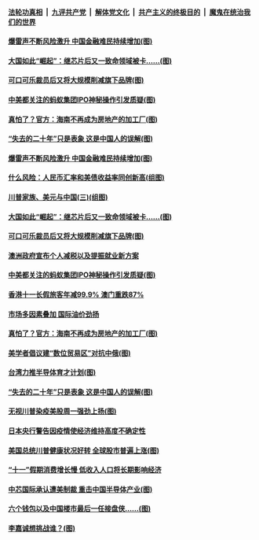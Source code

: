 ####  [法轮功真相](../../../../basic/blob/master/README.md?t=10071102) &nbsp;|&nbsp; [九评共产党](../../../../9ping.md/blob/master/README.md?t=10071102) &nbsp;|&nbsp; [解体党文化](../../../../jtdwh.md/blob/master/README.md?t=10071102)  &nbsp;|&nbsp; [共产主义的终极目的](../../../../gczydzjmd.md/blob/master/README.md?t=10071102) &nbsp;|&nbsp; [魔鬼在统治我们的世界](../../../../mgztzwmdsj.md/blob/master/README.md?t=10071102) 

#### [爆雷声不断风险激升 中国金融难民持续增加(图)](../pages/p5/948390.md?t=10071102) 

#### [大国如此“崛起”：继芯片后又一致命领域被卡……(图)](../pages/p5/948420.md?t=10071102) 

#### [可口可乐裁员后又将大规模削减旗下品牌(图)](../pages/p5/948380.md?t=10071102) 

#### [中美都关注的蚂蚁集团IPO神秘操作引发质疑(图)](../pages/p5/948372.md?t=10071102) 

#### [真怕了？官方：海南不再成为房地产的加工厂(图)](../pages/p5/948284.md?t=10071102) 

#### [“失去的二十年”只是表象 这是中国人的误解(图)](../pages/p5/948287.md?t=10071102) 

#### [爆雷声不断风险激升 中国金融难民持续增加(图)](../pages/p5/948390.md?t=10071102) 

#### [什么风险：人民币汇率和美债收益率同创新高(组图)](../pages/p5/948425.md?t=10071102) 

#### [川普家族、美元与中国(三)(组图)](../pages/p5/948427.md?t=10071102) 

#### [大国如此“崛起”：继芯片后又一致命领域被卡……(图)](../pages/p5/948420.md?t=10071102) 

#### [可口可乐裁员后又将大规模削减旗下品牌(图)](../pages/p5/948380.md?t=10071102) 

#### [澳洲政府宣布个人减税以及提振就业新方案](../pages/p5/948382.md?t=10071102) 

#### [中美都关注的蚂蚁集团IPO神秘操作引发质疑(图)](../pages/p5/948372.md?t=10071102) 

#### [香港十一长假旅客年减99.9% 澳门重跌87%](../pages/p5/948366.md?t=10071102) 

#### [市场多因素叠加 国际油价劲扬](../pages/p5/948365.md?t=10071102) 

#### [真怕了？官方：海南不再成为房地产的加工厂(图)](../pages/p5/948284.md?t=10071102) 

#### [美学者倡议建“数位贸易区”对抗中俄(图)](../pages/p5/948313.md?t=10071102) 

#### [台湾力推半导体育才计划(图)](../pages/p5/948309.md?t=10071102) 

#### [“失去的二十年”只是表象 这是中国人的误解(图)](../pages/p5/948287.md?t=10071102) 

#### [无视川普染疫美股周一强劲上扬(图)](../pages/p5/948306.md?t=10071102) 

#### [日本央行警告因疫情使经济维持高度不确定性](../pages/p5/948291.md?t=10071102) 

#### [美国总统川普健康状况好转 全球股市普遍上涨(图)](../pages/p5/948275.md?t=10071102) 

#### [“十一”假期消费增长慢 低收入人口将长期影响经济](../pages/p5/948271.md?t=10071102) 

#### [中芯国际承认遭美制裁 重击中国半导体产业(图)](../pages/p5/948268.md?t=10071102) 

#### [六个钱包以及中国楼市最后一任接盘侠……(图)](../pages/p5/948216.md?t=10071102) 

#### [李嘉诚想挑战谁？(图)](../pages/p5/948228.md?t=10071102) 

